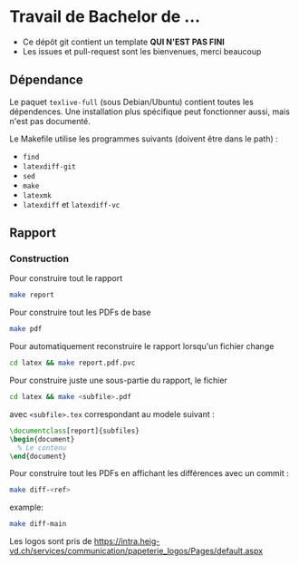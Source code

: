 # Travail de Bachelor de ...

 - Ce dépôt git contient un template **QUI N'EST PAS FINI**
 - Les issues et pull-request sont les bienvenues, merci beaucoup

## Dépendance

Le paquet `texlive-full` (sous Debian/Ubuntu) contient toutes les dépendences. Une installation plus
spécifique peut fonctionner aussi, mais n'est pas documenté.

Le Makefile utilise les programmes suivants (doivent être dans le path) :
 - `find`
 - `latexdiff-git`
 - `sed`
 - `make`
 - `latexmk`
 - `latexdiff` et `latexdiff-vc`

## Rapport

### Construction

Pour construire tout le rapport

```sh
make report
```

Pour construire tout les PDFs de base

```sh
make pdf
```

Pour automatiquement reconstruire le rapport lorsqu'un fichier change

```sh
cd latex && make report.pdf.pvc
```

Pour construire juste une sous-partie du rapport, le fichier 

```sh
cd latex && make <subfile>.pdf
```

avec `<subfile>.tex` correspondant au modele suivant :

```latex
\documentclass[report]{subfiles}
\begin{document}
  % Le contenu
\end{document}
```

Pour construire tout les PDFs en affichant les différences avec un commit : 

```sh
make diff-<ref>
```

example: 

```sh
make diff-main
```



Les logos sont pris de https://intra.heig-vd.ch/services/communication/papeterie_logos/Pages/default.aspx
